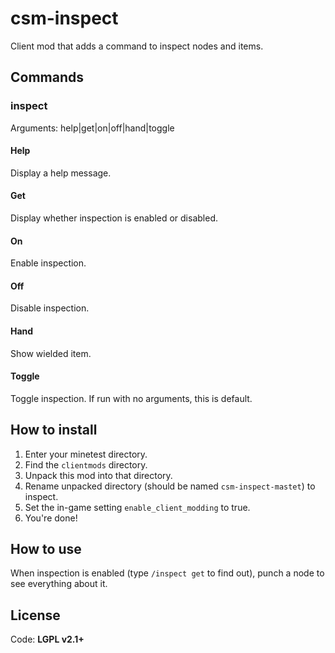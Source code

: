 # csm-inspect
Client mod that adds a command to inspect nodes and items.

## Commands
### inspect
Arguments: help|get|on|off|hand|toggle

#### Help
Display a help message.

#### Get
Display whether inspection is enabled or disabled.

#### On
Enable inspection.

#### Off
Disable inspection.

#### Hand
Show wielded item.

#### Toggle
Toggle inspection. If run with no arguments, this is default.

## How to install
1. Enter your minetest directory.
2. Find the `clientmods` directory.
3. Unpack this mod into that directory.
4. Rename unpacked directory (should be named `csm-inspect-mastet`) to inspect.
5. Set the in-game setting `enable_client_modding` to true.
6. You're done!

## How to use
When inspection is enabled (type `/inspect get` to find out), punch a node to see everything about it.

## License
Code: **LGPL v2.1+**
